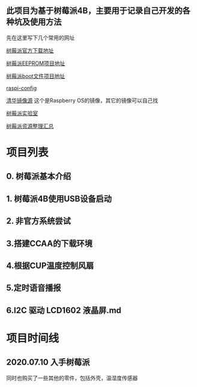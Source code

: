 ## 此项目为基于树莓派4B，主要用于记录自己开发的各种坑及使用方法

先在这里写下几个常用的网址

[树莓派官方下载地址](https://www.raspberrypi.org/downloads/)

[树莓派EEPROM项目地址](https://github.com/raspberrypi/rpi-eeprom)

[树莓派boot文件项目地址](https://github.com/raspberrypi/firmware)

[raspi-config](https://archive.raspberrypi.org/debian/pool/main/r/raspi-config/)

[清华镜像源](https://mirrors.tuna.tsinghua.edu.cn/help/raspbian/)   这个是Raspberry OS的镜像，其它的镜像可以自己找

[树莓派实验室](https://shumeipai.nxez.com/)

[树莓派资源整理汇总](https://segmentfault.com/a/1190000021776077)

# 项目列表

## 0. 树莓派基本介绍
## 1. 树莓派4B使用USB设备启动
## 2. 非官方系统尝试
## 3.搭建CCAA的下载环境
## 4.根据CUP温度控制风扇
## 5.定时语音播报
## 6.I2C 驱动 LCD1602 液晶屏.md


# 项目时间线

## 2020.07.10 入手树莓派

同时也购买了一些其他的零件，包括外壳，温湿度传感器
